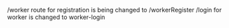 /worker route for registration is being changed to /workerRegister
/login for worker is changed to worker-login